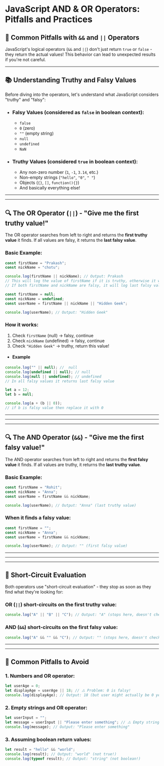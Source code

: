 # JavaScript AND & OR Operators: Pitfalls and Practices

## 🚨 Common Pitfalls with `&&` and `||` Operators

JavaScript's logical operators (`&&` and `||`) don't just return `true` or `false` - they return the actual values! This behavior can lead to unexpected results if you're not careful.

---

## 📚 Understanding Truthy and Falsy Values

Before diving into the operators, let's understand what JavaScript considers "truthy" and "falsy":

- ### Falsy Values (considered as `false` in boolean context):

  - `false`
  - `0` (zero)
  - `""` (empty string)
  - `null`
  - `undefined`
  - `NaN`

- ### Truthy Values (considered `true` in boolean context):
  - Any non-zero number (`1`, `-1`, `3.14`, etc.)
  - Non-empty strings (`"hello"`, `"0"`, `" "`)
  - Objects (`{}`, `[]`, `function(){}`)
  - And basically everything else!

---

---

## 🔍 The OR Operator (`||`) - "Give me the first truthy value!"

The OR operator searches from left to right and returns the **first truthy value** it finds. If all values are falsy, it returns the **last falsy value**.

### Basic Example:

```js
const firstName = "Prakash";
const nickName = "chotu";

console.log(firstName || nickName); // Output: Prakash
// This will log the value of firstName if it is truthy, otherwise it will log the value of nickName
// If both firstName and nickName are falsy, it will log last falsy value
```

```javascript
const firstName = null;
const nickName = undefined;
const userName = firstName || nickName || "Hidden Geek";

console.log(userName); // Output: "Hidden Geek"
```

### How it works:

1. Check `firstName` (null) → falsy, continue
2. Check `nickName` (undefined) → falsy, continue
3. Check `"Hidden Geek"` → truthy, return this value!

- #### Example

```js
console.log("" || null); //  null
console.log(undefined || null); // null
console.log(null || undefined); // undefined
// In all falsy values it returns last falsy value
```

```js
let a = 12;
let b = null;

console.log(a + (b || 0));
// if b is falsy value then replace it with 0
```

---

---

---

## 🔍 The AND Operator (`&&`) - "Give me the first falsy value!"

The AND operator searches from left to right and returns the **first falsy value** it finds. If all values are truthy, it returns the **last truthy value**.

### Basic Example:

```javascript
const firstName = "Rohit";
const nickName = "Anna";
const userName = firstName && nickName;

console.log(userName); // Output: "Anna" (last truthy value)
```

### When it finds a falsy value:

```javascript
const firstName = "";
const nickName = "Anna";
const userName = firstName && nickName;

console.log(userName); // Output: "" (first falsy value)
```

---

---

---

## 🎯 Short-Circuit Evaluation

Both operators use "short-circuit evaluation" - they stop as soon as they find what they're looking for:

### OR (`||`) short-circuits on the first truthy value:

```javascript
console.log("A" || "B" || "C"); // Output: "A" (stops here, doesn't check B or C)
```

### AND (`&&`) short-circuits on the first falsy value:

```javascript
console.log("A" && "" && "C"); // Output: "" (stops here, doesn't check C)
```

---

---

## 🚨 Common Pitfalls to Avoid

### 1. Numbers and OR operator:

```javascript
let userAge = 0;
let displayAge = userAge || 18; // ⚠️ Problem: 0 is falsy!
console.log(displayAge); // Output: 18 (but user might actually be 0 years old?)
```

### 2. Empty strings and OR operator:

```javascript
let userInput = "";
let message = userInput || "Please enter something"; // ⚠️ Empty string is falsy
console.log(message); // Output: "Please enter something"
```

### 3. Assuming boolean return values:

```javascript
let result = "hello" && "world";
console.log(result); // Output: "world" (not true!)
console.log(typeof result); // Output: "string" (not boolean!)
```
  